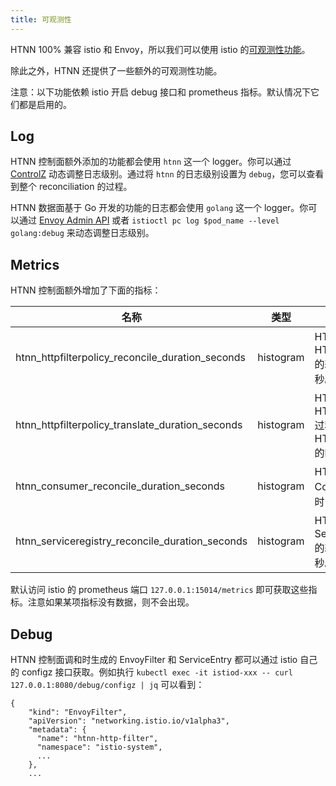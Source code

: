 ```yaml
---
title: 可观测性
---
```


HTNN 100% 兼容 istio 和 Envoy，所以我们可以使用 istio 的[可观测性功能](https://istio.io/latest/docs/concepts/observability/)。

除此之外，HTNN 还提供了一些额外的可观测性功能。

注意：以下功能依赖 istio 开启 debug 接口和 prometheus 指标。默认情况下它们都是启用的。

## Log

HTNN 控制面额外添加的功能都会使用 `htnn` 这一个 logger。你可以通过 [ControlZ](https://istio.io/latest/docs/ops/diagnostic-tools/controlz/) 动态调整日志级别。通过将 `htnn` 的日志级别设置为 `debug`，您可以查看到整个 reconciliation 的过程。

HTNN 数据面基于 Go 开发的功能的日志都会使用 `golang` 这一个 logger。你可以通过 [Envoy Admin API](https://www.envoyproxy.io/docs/envoy/latest/operations/admin#post--logging) 或者 `istioctl pc log $pod_name --level golang:debug` 来动态调整日志级别。

## Metrics

HTNN 控制面额外增加了下面的指标：

| 名称                                             | 类型      | 说明                                                                |
|--------------------------------------------------|-----------|---------------------------------------------------------------------|
| htnn_httpfilterpolicy_reconcile_duration_seconds | histogram | HTNN 调和 HTTPFilterPolicy 的耗时，单位为秒。                       |
| htnn_httpfilterpolicy_translate_duration_seconds | histogram | HTNN 调和 HTTPFilterPolicy 过程中花在翻译 HTTPFilterPolicy 的时间。 |
| htnn_consumer_reconcile_duration_seconds         | histogram | HTNN 调和 Consumer 的耗时，单位为秒。                               |
| htnn_serviceregistry_reconcile_duration_seconds  | histogram | HTNN 调和 ServiceRegistry 的耗时，单位为秒。                        |

默认访问 istio 的 prometheus 端口 `127.0.0.1:15014/metrics` 即可获取这些指标。注意如果某项指标没有数据，则不会出现。

## Debug

HTNN 控制面调和时生成的 EnvoyFilter 和 ServiceEntry 都可以通过 istio 自己的 configz 接口获取。例如执行 `kubectl exec -it istiod-xxx -- curl 127.0.0.1:8080/debug/configz | jq` 可以看到：

```
{
    "kind": "EnvoyFilter",
    "apiVersion": "networking.istio.io/v1alpha3",
    "metadata": {
      "name": "htnn-http-filter",
      "namespace": "istio-system",
      ...
    },
    ...
```
